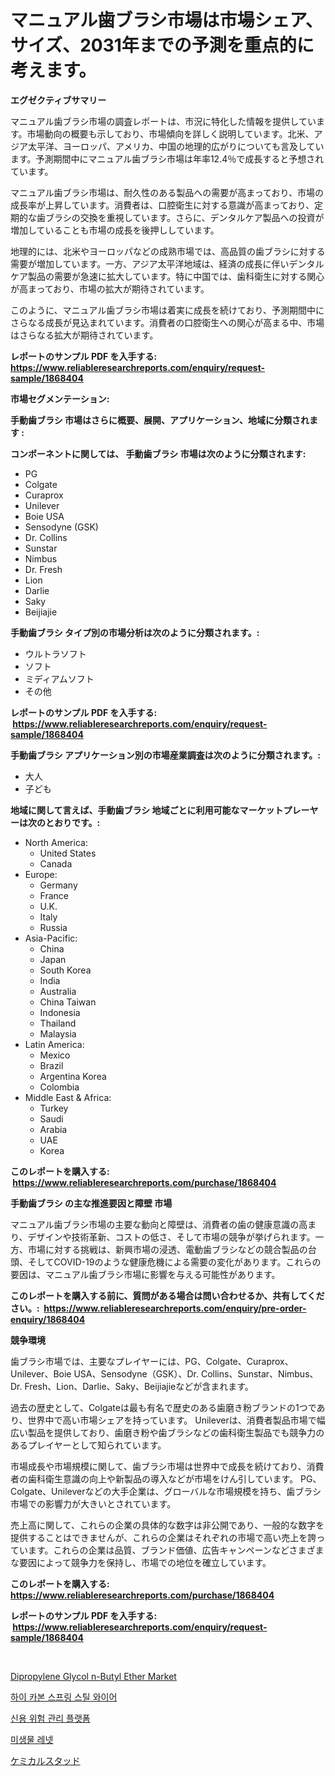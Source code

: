 <p><h1>マニュアル歯ブラシ市場は市場シェア、サイズ、2031年までの予測を重点的に考えます。</h1></p><p><strong>エグゼクティブサマリー</strong></p>
<p><p>マニュアル歯ブラシ市場の調査レポートは、市況に特化した情報を提供しています。市場動向の概要も示しており、市場傾向を詳しく説明しています。北米、アジア太平洋、ヨーロッパ、アメリカ、中国の地理的広がりについても言及しています。予測期間中にマニュアル歯ブラシ市場は年率12.4％で成長すると予想されています。</p><p>マニュアル歯ブラシ市場は、耐久性のある製品への需要が高まっており、市場の成長率が上昇しています。消費者は、口腔衛生に対する意識が高まっており、定期的な歯ブラシの交換を重視しています。さらに、デンタルケア製品への投資が増加していることも市場の成長を後押ししています。</p><p>地理的には、北米やヨーロッパなどの成熟市場では、高品質の歯ブラシに対する需要が増加しています。一方、アジア太平洋地域は、経済の成長に伴いデンタルケア製品の需要が急速に拡大しています。特に中国では、歯科衛生に対する関心が高まっており、市場の拡大が期待されています。</p><p>このように、マニュアル歯ブラシ市場は着実に成長を続けており、予測期間中にさらなる成長が見込まれています。消費者の口腔衛生への関心が高まる中、市場はさらなる拡大が期待されています。</p></p>
<p><strong>レポートのサンプル PDF を入手する: <a href="https://www.reliableresearchreports.com/enquiry/request-sample/1868404">https://www.reliableresearchreports.com/enquiry/request-sample/1868404</a></strong></p>
<p><strong>市場セグメンテーション:</strong></p>
<p><strong> 手動歯ブラシ 市場はさらに概要、展開、アプリケーション、地域に分類されます :</strong></p>
<p><strong>コンポーネントに関しては、 手動歯ブラシ 市場は次のように分類されます: &nbsp;</strong></p>
<p><ul><li>PG</li><li>Colgate</li><li>Curaprox</li><li>Unilever</li><li>Boie USA</li><li>Sensodyne (GSK)</li><li>Dr. Collins</li><li>Sunstar</li><li>Nimbus</li><li>Dr. Fresh</li><li>Lion</li><li>Darlie</li><li>Saky</li><li>Beijiajie</li></ul></p>
<p><strong> 手動歯ブラシ タイプ別の市場分析は次のように分類されます。:</strong></p>
<p><ul><li>ウルトラソフト</li><li>ソフト</li><li>ミディアムソフト</li><li>その他</li></ul></p>
<p><strong>レポートのサンプル PDF を入手する: &nbsp;<a href="https://www.reliableresearchreports.com/enquiry/request-sample/1868404">https://www.reliableresearchreports.com/enquiry/request-sample/1868404</a></strong></p>
<p><strong> 手動歯ブラシ アプリケーション別の市場産業調査は次のように分類されます。:</strong></p>
<p><ul><li>大人</li><li>子ども</li></ul></p>
<p><strong>地域に関して言えば、手動歯ブラシ 地域ごとに利用可能なマーケットプレーヤーは次のとおりです。:</strong></p>
<p><ul>
    <li>
        North America:
        <ul>
            <li>United States</li>
            <li>Canada</li>
        </ul>
    </li>
    <li>
        Europe:
        <ul>
            <li>Germany</li>
            <li>France</li>
            <li>U.K.</li>
            <li>Italy</li>
            <li>Russia</li>
        </ul>
    </li>
    <li>
        Asia-Pacific:
        <ul>
            <li>China</li>
            <li>Japan</li>
            <li>South Korea</li>
            <li>India</li>
            <li>Australia</li>
            <li>China Taiwan</li>
            <li>Indonesia</li>
            <li>Thailand</li>
            <li>Malaysia</li>
        </ul>
    </li>
    <li>
        Latin America:
        <ul>
            <li>Mexico</li>
            <li>Brazil</li>
            <li>Argentina Korea</li>
            <li>Colombia</li>
        </ul>
    </li>
    <li>
        Middle East & Africa:
        <ul>
            <li>Turkey</li>
            <li>Saudi</li>
            <li>Arabia</li>
            <li>UAE</li>
            <li>Korea</li>
        </ul>
    </li>
    </ul></p>
<p><strong>このレポートを購入する: &nbsp;<a href="https://www.reliableresearchreports.com/purchase/1868404">https://www.reliableresearchreports.com/purchase/1868404</a></strong></p>
<p><strong>手動歯ブラシ の主な推進要因と障壁 市場</strong></p>
<p><p>マニュアル歯ブラシ市場の主要な動向と障壁は、消費者の歯の健康意識の高まり、デザインや技術革新、コストの低さ、そして市場の競争が挙げられます。一方、市場に対する挑戦は、新興市場の浸透、電動歯ブラシなどの競合製品の台頭、そしてCOVID-19のような健康危機による需要の変化があります。これらの要因は、マニュアル歯ブラシ市場に影響を与える可能性があります。</p></p>
<p><strong>このレポートを購入する前に、質問がある場合は問い合わせるか、共有してください。:&nbsp; <a href="https://www.reliableresearchreports.com/enquiry/pre-order-enquiry/1868404">https://www.reliableresearchreports.com/enquiry/pre-order-enquiry/1868404</a></strong></p>
<p><strong>競争環境</strong></p>
<p><p>歯ブラシ市場では、主要なプレイヤーには、PG、Colgate、Curaprox、Unilever、Boie USA、Sensodyne（GSK）、Dr. Collins、Sunstar、Nimbus、Dr. Fresh、Lion、Darlie、Saky、Beijiajieなどが含まれます。</p><p>過去の歴史として、Colgateは最も有名で歴史のある歯磨き粉ブランドの1つであり、世界中で高い市場シェアを持っています。 Unileverは、消費者製品市場で幅広い製品を提供しており、歯磨き粉や歯ブラシなどの歯科衛生製品でも競争力のあるプレイヤーとして知られています。</p><p>市場成長や市場規模に関して、歯ブラシ市場は世界中で成長を続けており、消費者の歯科衛生意識の向上や新製品の導入などが市場をけん引しています。 PG、Colgate、Unileverなどの大手企業は、グローバルな市場規模を持ち、歯ブラシ市場での影響力が大きいとされています。</p><p>売上高に関して、これらの企業の具体的な数字は非公開であり、一般的な数字を提供することはできませんが、これらの企業はそれぞれの市場で高い売上を誇っています。これらの企業は品質、ブランド価値、広告キャンペーンなどさまざまな要因によって競争力を保持し、市場での地位を確立しています。</p></p>
<p><strong>このレポートを購入する: &nbsp; <a href="https://www.reliableresearchreports.com/purchase/1868404">https://www.reliableresearchreports.com/purchase/1868404</a></strong></p>
<p><strong>レポートのサンプル PDF を入手する: &nbsp;<a href="https://www.reliableresearchreports.com/enquiry/request-sample/1868404">https://www.reliableresearchreports.com/enquiry/request-sample/1868404</a></strong><strong></strong></p>
<p>&nbsp;</p>
<p><p><a href="https://github.com/CliffMedina6/Market-Research-Report-List-3/blob/main/dipropylene-glycol-n-butyl-ether-market.md">Dipropylene Glycol n-Butyl Ether Market</a></p><p><a href="https://medium.com/@gabrielblanda5656/%EA%B3%A0%ED%83%84%EC%86%8C-%EC%8A%A4%ED%94%84%EB%A7%81-%EC%8A%A4%ED%8B%B8-%EC%99%80%EC%9D%B4%EC%96%B4-%EC%8B%9C%EC%9E%A5-%EC%A7%80%ED%91%9C%EB%A5%BC-%ED%95%B4%EC%84%9D%ED%95%98%EB%A9%B4-%EC%8B%9C%EC%9E%A5-%EC%A0%90%EC%9C%A0%EC%9C%A8-%ED%8A%B8%EB%A0%8C%EB%93%9C-%EB%B0%8F-%EC%84%B1%EC%9E%A5-%ED%8C%A8%ED%84%B4%EC%9D%B4-%ED%8F%AC%ED%95%A8%EB%90%A9%EB%8B%88%EB%8B%A4-b66b3132f5a5">하이 카본 스프링 스틸 와이어</a></p><p><a href="https://github.com/vsr06p4p49/Market-Research-Report-List-1/blob/main/53905621485.md">신용 위험 관리 플랫폼</a></p><p><a href="https://medium.com/@hermanokutneva7878567/%EB%AF%B8%EC%83%9D%EB%AC%BC-%EB%A0%8C%EB%84%B7-%EC%8B%9C%EC%9E%A5%EC%9D%80-%EC%8B%9C%EC%9E%A5-%EC%A0%90%EC%9C%A0%EC%9C%A8-%EC%8B%9C%EC%9E%A5-%EB%8F%99%ED%96%A5-%EB%B0%8F-%EC%8B%9C%EC%9E%A5-%EC%84%B1%EC%9E%A5%EC%97%90-%EB%8C%80%ED%95%9C-%EC%A0%95%EB%B3%B4%EB%A5%BC-%EC%A0%9C%EA%B3%B5%ED%95%A9%EB%8B%88%EB%8B%A4-4d6d7fa93fa8">미생물 레넷</a></p><p><a href="https://medium.com/@emmittkutch2023/%E5%8C%96%E5%AD%A6%E7%94%A8%E5%93%81%E5%B8%82%E5%A0%B4%E3%81%AF%E5%B8%82%E5%A0%B4%E3%82%B7%E3%82%A7%E3%82%A2-%E5%B8%82%E5%A0%B4%E3%83%88%E3%83%AC%E3%83%B3%E3%83%89-%E5%B8%82%E5%A0%B4%E6%88%90%E9%95%B7%E3%81%AB%E9%96%A2%E3%81%99%E3%82%8B%E6%83%85%E5%A0%B1%E3%82%92%E6%8F%90%E4%BE%9B%E3%81%97%E3%81%BE%E3%81%99-d0fde116790d">ケミカルスタッド</a></p></p>